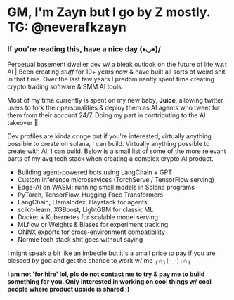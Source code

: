 # GM, I'm Zayn but I go by Z mostly. TG: @neverafkzayn

### If you're reading this, have a nice day \(•◡•)/

Perpetual basement dweller dev w/ a bleak outlook on the future of life w.r.t AI | Been creating *stuff* for 10+ years now & have built all sorts of weird shit in that time. Over the last few years I predominantly spent time creating crypto trading software & SMM AI tools. 

Most of my time currently is spent on my new baby, **Juice**, allowing twitter users to fork their personalities & deploy them as AI agents who tweet for them from their account 24/7. Doing my part in contributing to the AI takeover 🤝.

Dev profiles are kinda cringe but if you're interested, virtually anything possible to create on solana, I can build. Virtually anything possible to create with AI, I can build. Below is a small list of some of the more relevant parts of my avg tech stack when creating a complex crypto AI product.

- Building agent-powered bots using LangChain + GPT
- Custom inference microservices (TorchServe / TensorFlow serving)
- Edge-AI on WASM: running small models in Solana programs
- PyTorch, TensorFlow, Hugging Face Transformers
- LangChain, LlamaIndex, Haystack for agents
- scikit-learn, XGBoost, LightGBM for classic ML
- Docker + Kubernetes for scalable model serving
- MLflow or Weights & Biases for experiment tracking
- ONNX exports for cross-environment compatibility
- Normie tech stack shit goes without saying

I might speak a bit like an imbecile but it's a small price to pay if you are blessed by god and get the chance to work w/ me ╭∩╮(-_-)╭∩╮

**I am not 'for hire' lol, pls do not contact me to try & pay me to build something for you. Only interested in working on cool things w/ cool people where product upside is shared :)**
